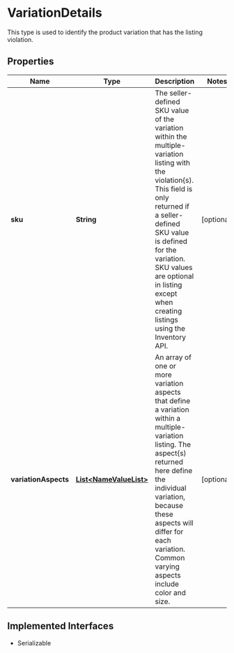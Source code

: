 

# VariationDetails

This type is used to identify the product variation that has the listing violation.
## Properties

Name | Type | Description | Notes
------------ | ------------- | ------------- | -------------
**sku** | **String** | The seller-defined SKU value of the variation within the multiple-variation listing with the violation{s). This field is only returned if a seller-defined SKU value is defined for the variation. SKU values are optional in listing except when creating listings using the Inventory API. |  [optional]
**variationAspects** | [**List&lt;NameValueList&gt;**](NameValueList.md) | An array of one or more variation aspects that define a variation within a multiple-variation listing. The aspect{s) returned here define the individual variation, because these aspects will differ for each variation. Common varying aspects include color and size. |  [optional]


## Implemented Interfaces

* Serializable


